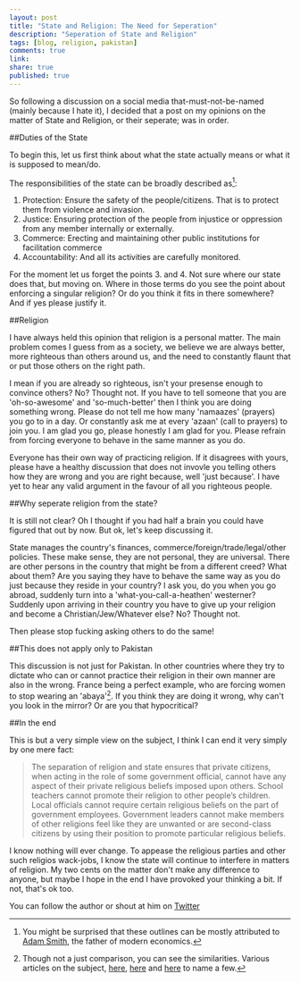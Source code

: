 ```yaml
---
layout: post
title: "State and Religion: The Need for Seperation"
description: "Seperation of State and Religion"
tags: [blog, religion, pakistan]
comments: true
link:   
share: true
published: true
---
```


So following a discussion on a social media that-must-not-be-named (mainly because I hate it), I decided that a post on my opinions on the matter of State and Religion, or their seperate; was in order.

##Duties of the State

To begin this, let us first think about what the state actually means or what it is supposed to mean/do.

The responsibilities of the state can be broadly described as[^1]:

1. Protection: Ensure the safety of the people/citizens. That is to protect them from violence and invasion. 
2. Justice: Ensuring protection of the people from injustice or oppression from any member internally or externally.
3. Commerce: Erecting and maintaining other public institutions for facilitation commerce
4. Accountability: And all its activities are carefully monitored.

For the moment let us forget the points 3. and 4. Not sure where our state does that, but moving on. Where in those terms do you see the point about enforcing a singular religion? Or do you think it fits in there somewhere? And if yes please justify it.

##Religion

I have always held this opinion that religion is a personal matter. The main problem comes I guess from as a society, we believe we are always better, more righteous than others around us, and the need to constantly flaunt that or put those others on the right path. 

I mean if you are already so righteous, isn't your presense enough to convince others? No? Thought not. If you have to tell someone that you are 'oh-so-awesome' and 'so-much-better' then I think you are doing something wrong. Please do not tell me how many 'namaazes' (prayers) you go to in a day. Or constantly ask me at every 'azaan' (call to prayers) to join you. I am glad you go, please honestly I am glad for you. Please refrain from forcing everyone to behave in the same manner as you do.

Everyone has their own way of practicing religion. If it disagrees with yours, please have a healthy discussion that does not invovle you telling others how they are wrong and you are right because, well 'just because'. I have yet to hear any valid argument in the favour of all you righteous people.

##Why seperate religion from the state?

It is still not clear? Oh I thought if you had half a brain you could have figured that out by now. But ok, let's keep discussing it.

State manages the country's finances, commerce/foreign/trade/legal/other policies. These make sense, they are not personal, they are universal. There are other persons in the country that might be from a different creed? What about them? Are you saying they have to behave the same way as you do just because they reside in your country? I ask you, do you when you go abroad, suddenly turn into a 'what-you-call-a-heathen' westerner? Suddenly upon arriving in their country you have to give up your religion and become a Christian/Jew/Whatever else? No? Thought not. 

Then please stop fucking asking others to do the same!

##This does not apply only to Pakistan

This discussion is not just for Pakistan. In other countries where they try to dictate who can or cannot practice their religion in their own manner are also in the wrong. France being a perfect example, who are forcing women to stop wearing an 'abaya'[^2]. If you think they are doing it wrong, why can't you look in the mirror? Or are you that hypocritical?

##In the end

This is but a very simple view on the subject, I think I can end it very simply by one mere fact:

> The separation of religion and state ensures that private citizens, when acting in the role of some government official, cannot have any aspect of their private religious beliefs imposed upon others. School teachers cannot promote their religion to other people’s children. Local officials cannot require certain religious beliefs on the part of government employees. Government leaders cannot make members of other religions feel like they are unwanted or are second-class citizens by using their position to promote particular religious beliefs.

I know nothing will ever change. To appease the religious parties and other such religios wack-jobs, I know the state will continue to interfere in matters of religion. My two cents on the matter don't make any difference to anyone, but maybe I hope in the end I have provoked your thinking a bit. If not, that's ok too.

[^1]: You might be surprised that these outlines can be mostly attributed to [Adam Smith](http://en.wikipedia.org/wiki/Adam_Smith), the father of modern economics.
[^2]: Though not a just comparison, you can see the similarities. Various articles on the subject, [here](http://www.theguardian.com/world/2011/sep/19/battle-for-the-burqa), [here](https://www.google.co.uk/search?q=france+banning+burqa&oq=france+banning+burqa&aqs=chrome..69i57j0l5.7848j0j1&sourceid=chrome&espv=210&es_sm=93&ie=UTF-8) and [here](http://online.wsj.com/news/articles/SB10001424052748703376504575492011925494780) to name a few.

You can follow the author or shout at him on [Twitter](https://twitter.com/abijango)